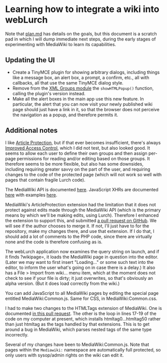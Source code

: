 
# Learning how to integrate a wiki into webLurch

Note that [plan.md](plan.md) has details on the goals, but this document is
a scratch pad in which I will dump immediate next steps, during the early
stages of experimenting with MediaWiki to learn its capabilities.

## Updating the UI

 * Create a TinyMCE plugin for showing arbitrary dialogs, including things
   like a message box, an alert box, a prompt, a confirm, etc., all with
   callbacks, all that use the same TinyMCE dialog style.
 * Remove from the [XML Groups module](../app/xml-groups.solo.litcoffee) the
   `showHTMLPopup()` function, calling the plugin's version instead.
 * Make all the alert boxes in the main app use this new feature.  In
   particular, the alert that you can now visit your newly published wiki
   page should just have a link in it, so that the browser does not perceive
   the navigation as a popup, and therefore permits it.

## Additional notes

I like [Article Protection](
https://www.mediawiki.org/wiki/Extension:ArticleProtection), but if that
ever becomes insufficient, there's always [Improved Access Control](
https://www.mediawiki.org/wiki/Extension:Improved_Access_Control), which I
did not test, but also looked good.  It seems to allow each user to define
their own groups and then assign per-page permissions for reading and/or
editing based on those groups.  It therefore seems to be more flexible, but
also has some downsides, including requiring greater savvy on the part of
the user, and requiring changes to the code of the protected page (which
will not work so well with pages that contain fragile Lurch code).

The MediaWiki API is documented
[here](https://www.mediawiki.org/wiki/API:Main_page).
JavaScript XHRs are documented
[here](https://developer.mozilla.org/en-US/docs/Web/API/XMLHttpRequest)
with examples
[here](https://developer.mozilla.org/en-US/docs/Web/API/XMLHttpRequest/Using_XMLHttpRequest).

MediaWiki's ArticleProtection extension had the limitation that it does not
protect against edits made through the MediaWiki API (which is the primary
means by which we'll be making edits, using Lurch).  Therefore I enhanced
the extension to support this, and submitted [a pull request on GitHub](
https://github.com/nischayn22/ArticleProtection/issues/1).  We will see if
the author chooses to merge it.  If not, I'll just have to for the
repository, make my changes there, and use that extension.  If I do that, I
should add a lot of comments to the PHP code, since there are virtually none
and the code is therefore confusing as is.

The webLurch application now examines the query string on launch, and if it
finds ?wikipage=<anything>, it loads the MediaWiki page in question into the
editor.  (Later we may want to first insert "Loading..." or some such text
into the editor, to inform the user what's going on in case there is a
delay.)  It also has a File > Import from wiki... menu item, which at the
moment does not check to see if your file is dirty; it just overwrites, so
that's obviously an alpha version.  (But it does load correctly from the
wiki.)

You can add JavaScript to all MediaWiki pages by editing the special page
entitled MediaWiki:Common.js.  Same for CSS, in MediaWiki:Common.css.

I had to make two changes to the HTMLTags extension of MediaWiki.  One is
documented [in this pull
request](https://github.com/wikimedia/mediawiki-extensions-HTMLTags/pull/1).
The other is the loop in lines 17-19 of the code on my computer at present,
which installs htmltag0...htmltag50 rather than just htmltag as the tags
handled by that extensions.  This is to get around a bug in MediaWiki, which
parses nested tags of the same type incorrectly.

Several of my changes have been to MediaWiki:Common.js.  Note that pages
within the `Mediawiki:` namespace are automatically full protected, so only
users with sysop/admin rights on the wiki can edit it.
